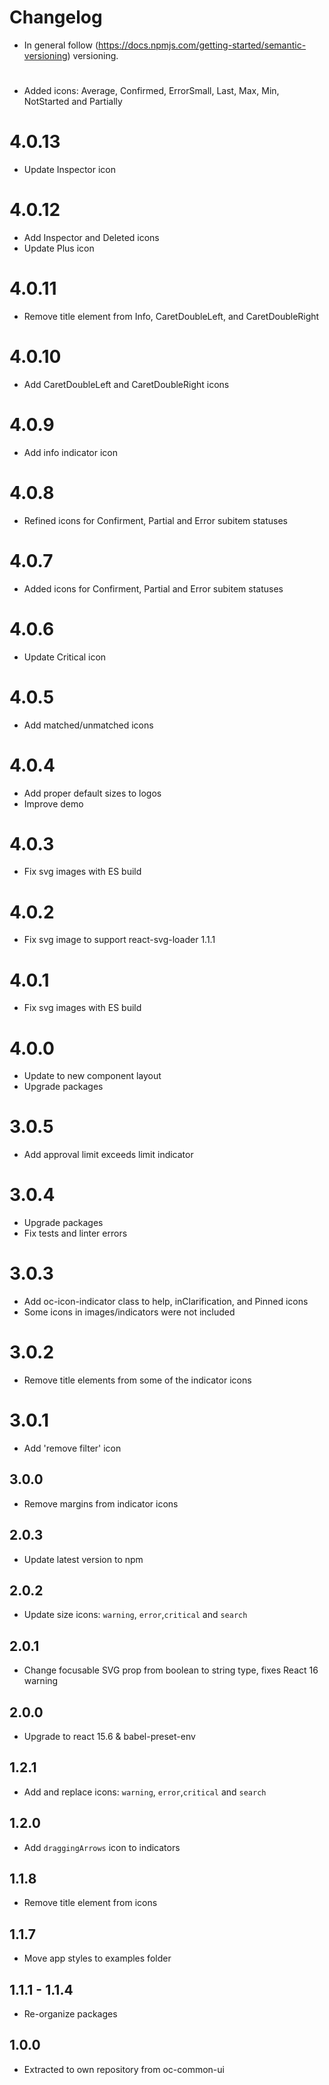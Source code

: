 # Changelog

* In general follow (https://docs.npmjs.com/getting-started/semantic-versioning) versioning.

# <next>
* Added icons: Average, Confirmed, ErrorSmall, Last, Max, Min, NotStarted and Partially

# 4.0.13
* Update Inspector icon

# 4.0.12
* Add Inspector and Deleted icons
* Update Plus icon

# 4.0.11
* Remove title element from Info, CaretDoubleLeft, and CaretDoubleRight

# 4.0.10
* Add CaretDoubleLeft and CaretDoubleRight icons

# 4.0.9
* Add info indicator icon

# 4.0.8
* Refined icons for Confirment, Partial and Error subitem statuses

# 4.0.7
* Added icons for Confirment, Partial and Error subitem statuses

# 4.0.6
* Update Critical icon

# 4.0.5
* Add matched/unmatched icons

# 4.0.4
* Add proper default sizes to logos
* Improve demo

# 4.0.3
* Fix svg images with ES build

# 4.0.2
* Fix svg image to support react-svg-loader 1.1.1

# 4.0.1
* Fix svg images with ES build

# 4.0.0
* Update to new component layout
* Upgrade packages

# 3.0.5
* Add approval limit exceeds limit indicator

# 3.0.4
* Upgrade packages
* Fix tests and linter errors

# 3.0.3
* Add oc-icon-indicator class to help, inClarification, and Pinned icons
* Some icons in images/indicators were not included

# 3.0.2
* Remove title elements from some of the indicator icons

# 3.0.1
* Add 'remove filter' icon

## 3.0.0
* Remove margins from indicator icons

## 2.0.3
* Update latest version to npm

## 2.0.2
* Update size icons: `warning`, `error`,`critical` and `search`

## 2.0.1
* Change focusable SVG prop from boolean to string type, fixes React 16 warning

## 2.0.0
* Upgrade to react 15.6 & babel-preset-env

## 1.2.1
* Add and replace icons: `warning`, `error`,`critical` and `search`

## 1.2.0
* Add `draggingArrows` icon to indicators

## 1.1.8
* Remove title element from icons

## 1.1.7
* Move app styles to examples folder

## 1.1.1 - 1.1.4
* Re-organize packages

## 1.0.0
* Extracted to own repository from oc-common-ui
